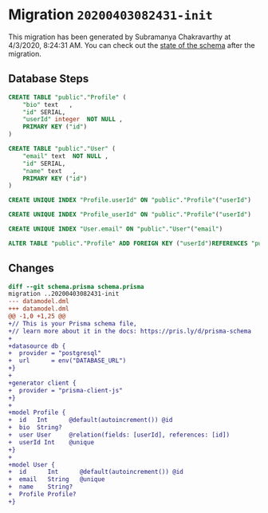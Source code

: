 # Migration `20200403082431-init`

This migration has been generated by Subramanya Chakravarthy at 4/3/2020, 8:24:31 AM.
You can check out the [state of the schema](./schema.prisma) after the migration.

## Database Steps

```sql
CREATE TABLE "public"."Profile" (
    "bio" text   ,
    "id" SERIAL,
    "userId" integer  NOT NULL ,
    PRIMARY KEY ("id")
) 

CREATE TABLE "public"."User" (
    "email" text  NOT NULL ,
    "id" SERIAL,
    "name" text   ,
    PRIMARY KEY ("id")
) 

CREATE UNIQUE INDEX "Profile.userId" ON "public"."Profile"("userId")

CREATE UNIQUE INDEX "Profile_userId" ON "public"."Profile"("userId")

CREATE UNIQUE INDEX "User.email" ON "public"."User"("email")

ALTER TABLE "public"."Profile" ADD FOREIGN KEY ("userId")REFERENCES "public"."User"("id") ON DELETE CASCADE  ON UPDATE CASCADE
```

## Changes

```diff
diff --git schema.prisma schema.prisma
migration ..20200403082431-init
--- datamodel.dml
+++ datamodel.dml
@@ -1,0 +1,25 @@
+// This is your Prisma schema file,
+// learn more about it in the docs: https://pris.ly/d/prisma-schema
+
+datasource db {
+  provider = "postgresql"
+  url      = env("DATABASE_URL")
+}
+
+generator client {
+  provider = "prisma-client-js"
+}
+
+model Profile {
+  id   Int      @default(autoincrement()) @id
+  bio  String?
+  user User     @relation(fields: [userId], references: [id])
+  userId Int    @unique
+}
+
+model User {
+  id      Int      @default(autoincrement()) @id
+  email   String   @unique
+  name    String?
+  Profile Profile?
+}
```


